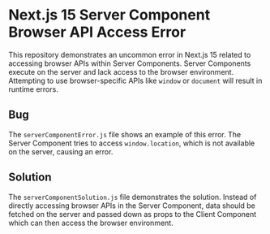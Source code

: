 # Next.js 15 Server Component Browser API Access Error

This repository demonstrates an uncommon error in Next.js 15 related to accessing browser APIs within Server Components. Server Components execute on the server and lack access to the browser environment. Attempting to use browser-specific APIs like `window` or `document` will result in runtime errors.

## Bug

The `serverComponentError.js` file shows an example of this error.  The Server Component tries to access `window.location`, which is not available on the server, causing an error.

## Solution

The `serverComponentSolution.js` file demonstrates the solution. Instead of directly accessing browser APIs in the Server Component, data should be fetched on the server and passed down as props to the Client Component which can then access the browser environment.